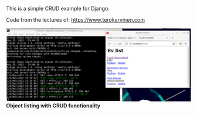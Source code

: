 This is a simple CRUD example for Django. 

Code from the lectures of:
https://www.terokarvinen.com

![1. CRUD](1.png)
**Object listing with CRUD functionality**
